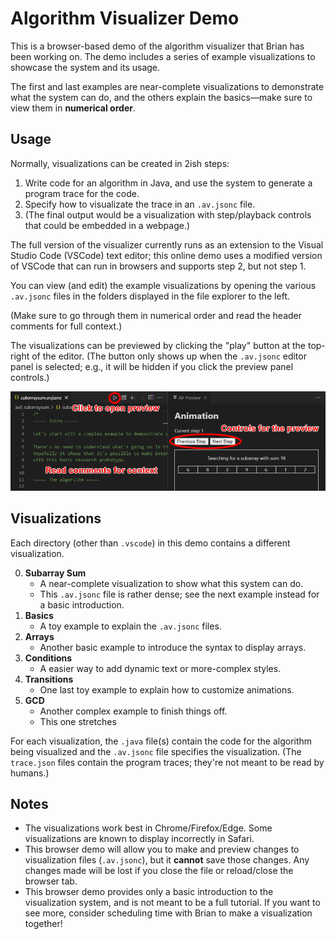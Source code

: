 # Algorithm Visualizer Demo

This is a browser-based demo of the algorithm visualizer that Brian has been working on.
The demo includes a series of example visualizations to showcase the system and its usage.

The first and last examples are near-complete visualizations to demonstrate what the system can do, and the others explain the basics&mdash;make sure to view them in **numerical order**.

## Usage

Normally, visualizations can be created in 2ish steps:

1. Write code for an algorithm in Java, and use the system to generate a program trace for the code.
2. Specify how to visualizate the trace in an `.av.jsonc` file.
3. (The final output would be a visualization with step/playback controls that could be embedded in a webpage.)

The full version of the visualizer currently runs as an extension to the Visual Studio Code (VSCode) text editor; this online demo uses a modified version of VSCode that can run in browsers and supports step 2, but not step 1.

You can view (and edit) the example visualizations by opening the various `.av.jsonc` files in the folders displayed in the file explorer to the left.

(Make sure to go through them in numerical order and read the header comments for full context.)

The visualizations can be previewed by clicking the "play" button at the top-right of the editor.
(The button only shows up when the `.av.jsonc` editor panel is selected; e.g., it will be hidden if you click the preview panel controls.)

![Image showing preview button.](./previewing.png "Previewing visualizations")

## Visualizations

Each directory (other than `.vscode`) in this demo contains a different visualization.

0. **Subarray Sum**
    * A near-complete visualization to show what this system can do.
    * This `.av.jsonc` file is rather dense; see the next example instead for a basic introduction.
1. **Basics**
    * A toy example to explain the `.av.jsonc` files.
2. **Arrays**
    * Another basic example to introduce the syntax to display arrays.
3. **Conditions**
    * A  easier way to add dynamic text or more-complex styles.
4. **Transitions**
    * One last toy example to explain how to customize animations.
5. **GCD**
    * Another complex example to finish things off.
    * This one stretches

For each visualization, the `.java` file(s) contain the code for the algorithm being visualized and the `.av.jsonc` file specifies the visualization.
(The `trace.json` files contain the program traces; they're not meant to be read by humans.)

## Notes

* The visualizations work best in Chrome/Firefox/Edge. Some visualizations are known to display incorrectly in Safari.
* This browser demo will allow you to make and preview changes to visualization files (`.av.jsonc`), but it **cannot** save those changes.
  Any changes made will be lost if you close the file or reload/close the browser tab.
* This browser demo provides only a basic introduction to the visualization system, and is not meant to be a full tutorial.
  If you want to see more, consider scheduling time with Brian to make a visualization together!
